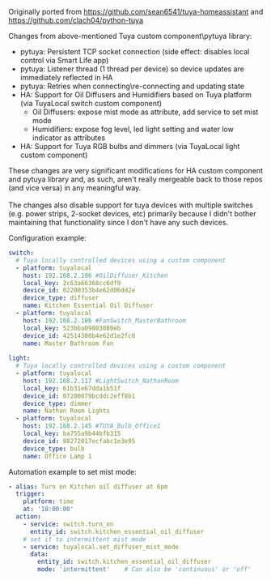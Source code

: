 Originally ported from https://github.com/sean6541/tuya-homeassistant and https://github.com/clach04/python-tuya

Changes from above-mentioned Tuya custom component\pytuya library:
- pytuya: Persistent TCP socket connection (side effect: disables local control via Smart Life app)
- pytuya: Listener thread (1 thread per device) so device updates are immediately reflected in HA
- pytuya: Retries when connecting\re-connecting and updating state
- HA: Support for Oil Diffusers and Humidifiers based on Tuya platform (via TuyaLocal switch custom component)
  - Oil Diffusers: expose mist mode as attribute, add service to set mist mode
  - Humidifiers: expose fog level, led light setting and water low indicator as attributes
- HA: Support for Tuya RGB bulbs and dimmers (via TuyaLocal light custom component)

These changes are very significant modifications for HA custom component and pytuya library and, as such, aren't really mergeable back
to those repos (and vice versa) in any meaningful way.<br/><br/>
The changes also disable support for tuya devices with multiple switches (e.g. power strips, 2-socket devices, etc) primarily because
I didn't bother maintaining that functionality since I don't have any such devices.

Configuration example:

```yaml
switch:
  # Tuya locally controlled devices using a custom component
  - platform: tuyalocal
    host: 192.168.2.196 #OilDiffuser_Kitchen
    local_key: 2c63a66368cc6df9
    device_id: 02200353b4e62d06dd2e
    device_type: diffuser
    name: Kitchen Essential Oil Diffuser
  - platform: tuyalocal
    host: 192.168.2.186 #FanSwitch_MasterBathroom
    local_key: 523bba09803080eb
    device_id: 42514300b4e62d1e2fc0
    name: Master Bathroom Fan
    
light:
  # Tuya locally controlled devices using a custom component
  - platform: tuyalocal
    host: 192.168.2.117 #LightSwitch_NathanRoom
    local_key: 61b31e67dda1b51f
    device_id: 07200079bcddc2eff8b1
    device_type: dimmer
    name: Nathan Room Lights
  - platform: tuyalocal
    host: 192.168.2.145 #TUYA_Bulb_Office1
    local_key: ba755a9b44bfb315
    device_id: 88272017ecfabc1e3e95
    device_type: bulb
    name: Office Lamp 1
```

Automation example to set mist mode:

```yaml
- alias: Turn on Kitchen oil diffuser at 6pm
  trigger:
    platform: time
    at: '18:00:00'
  action:
    - service: switch.turn_on
      entity_id: switch.kitchen_essential_oil_diffuser
    # set it to intermittent mist mode
    - service: tuyalocal.set_diffuser_mist_mode
      data:
        entity_id: switch.kitchen_essential_oil_diffuser
        mode: 'intermittent'    # Can also be 'continuous' or 'off'
```
